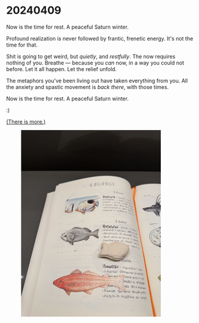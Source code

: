 # 20240409

Now is the time for rest. A peaceful Saturn winter.

Profound realization is never followed by frantic, frenetic energy. It's not the time for that.

Shit is going to get weird, but _quietly_, and _restfully_. The now requires nothing of you. Breathe — because you _can_ now, in a way you could not before. Let it all happen. Let the relief unfold.

The metaphors you've been living out have taken everything from you. All the anxiety and spastic movement is _back there_, with those times.

Now is the time for rest. A peaceful Saturn winter.

:)

[(There is more.)](more.md)

<figure><img src="../../../.gitbook/assets/IMG_7444.jpeg" alt="" width="375"><figcaption></figcaption></figure>

